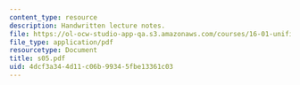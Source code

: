```yaml
---
content_type: resource
description: Handwritten lecture notes.
file: https://ol-ocw-studio-app-qa.s3.amazonaws.com/courses/16-01-unified-engineering-i-ii-iii-iv-fall-2005-spring-2006/4dcf3a344d11c06b99345fbe13361c03_s05.pdf
file_type: application/pdf
resourcetype: Document
title: s05.pdf
uid: 4dcf3a34-4d11-c06b-9934-5fbe13361c03
---
```

